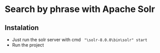 # Search by phrase with Apache Solr
## Instalation 
* Just run the solr server with cmd ``` "\solr-8.0.0\bin\solr" start```
* Run the project 
